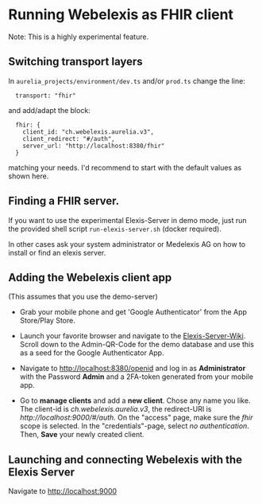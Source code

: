 # Running Webelexis as FHIR client

Note: This is a highly experimental feature. 

## Switching transport layers

In `aurelia_projects/environment/dev.ts` and/or `prod.ts` change the line: 

      transport: "fhir"

and add/adapt the block:      

      fhir: {
        client_id: "ch.webelexis.aurelia.v3",
        client_redirect: "#/auth",
        server_url: "http://localhost:8380/fhir"
      }

matching your needs. I'd recommend to start with the default values as shown here.

## Finding a FHIR server.

If you want to use the experimental Elexis-Server in demo mode, just run the provided shell script `run-elexis-server.sh` (docker required).

In other cases ask your system administrator or Medelexis AG on how to install or find an elexis server.

## Adding the Webelexis client app

(This assumes that you use the demo-server)


* Grab your mobile phone and get 'Google Authenticator' from the App Store/Play Store.

* Launch your favorite browser and navigate to the [Elexis-Server-Wiki](https://github.com/elexis/elexis-server/wiki/SMART-on-FHIR). Scroll down to the Admin-QR-Code for the demo database and use this as a seed for the Google Authenticator App.


* Navigate to <http://localhost:8380/openid> and log in as **Administrator** with the Password **Admin** and a 2FA-token generated from your mobile app.

* Go to **manage clients** and add a **new client**. Chose any name you like. The client-id is *ch.webelexis.aurelia.v3*, the redirect-URI is *http://localhost:9000/#/auth*. On the "access" page, make sure
the *fhir* scope is selected. In the "credentials"-page, select *no authentication*. Then, **Save** your newly created client.

## Launching and connecting Webelexis with the Elexis Server

Navigate to [http://localhost:9000](http://localhost:9000)
